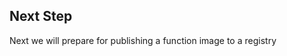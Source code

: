 <!-- TODO: basic function logic -->

## Next Step

Next we will prepare for publishing a function image to a registry
